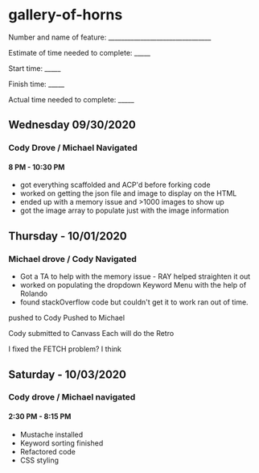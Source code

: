 # gallery-of-horns

Number and name of feature: ________________________________

Estimate of time needed to complete: _____

Start time: _____

Finish time: _____

Actual time needed to complete: _____

## Wednesday 09/30/2020

### Cody Drove / Michael Navigated

#### 8 PM - 10:30 PM

- got everything scaffolded and ACP'd before forking code
- worked on getting the json file and image to display on the HTML
- ended up with a memory issue and >1000 images to show up
- got the image array to populate just with the image information

## Thursday - 10/01/2020

### Michael drove / Cody Navigated

- Got a TA to help with the memory issue - RAY helped straighten it out
- worked on populating the dropdown Keyword Menu with the help of Rolando
- found stackOverflow code but couldn't get it to work ran out of time.

pushed to Cody
Pushed to Michael  

Cody submitted to Canvass
Each will do the Retro

I fixed the FETCH problem? I think


## Saturday - 10/03/2020

### Cody drove / Michael navigated

#### 2:30 PM - 8:15 PM

- Mustache installed
- Keyword sorting finished
- Refactored code
- CSS styling
